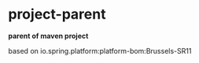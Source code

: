 # project-parent
**parent of maven project**    

based on io.spring.platform:platform-bom:Brussels-SR11